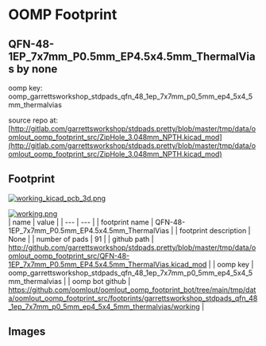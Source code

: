 # OOMP Footprint  
## QFN-48-1EP_7x7mm_P0.5mm_EP4.5x4.5mm_ThermalVias  by none  
  
oomp key: oomp_garrettsworkshop_stdpads_qfn_48_1ep_7x7mm_p0_5mm_ep4_5x4_5mm_thermalvias  
  
source repo at: [http://gitlab.com/garrettsworkshop/stdpads.pretty/blob/master/tmp/data/oomlout_oomp_footprint_src/ZipHole_3.048mm_NPTH.kicad_mod](http://gitlab.com/garrettsworkshop/stdpads.pretty/blob/master/tmp/data/oomlout_oomp_footprint_src/ZipHole_3.048mm_NPTH.kicad_mod)  
## Footprint  
  
[![working_kicad_pcb_3d.png](working_kicad_pcb_3d_600.png)](working_kicad_pcb_3d.png)  
  
[![working.png](working_600.png)](working.png)  
| name | value | 
| --- | --- | 
| footprint name | QFN-48-1EP_7x7mm_P0.5mm_EP4.5x4.5mm_ThermalVias | 
| footprint description | None | 
| number of pads | 91 | 
| github path | http://github.com/garrettsworkshop/stdpads.pretty/blob/master/tmp/data/oomlout_oomp_footprint_src/QFN-48-1EP_7x7mm_P0.5mm_EP4.5x4.5mm_ThermalVias.kicad_mod | 
| oomp key | oomp_garrettsworkshop_stdpads_qfn_48_1ep_7x7mm_p0_5mm_ep4_5x4_5mm_thermalvias | 
| oomp bot github | https://github.com/oomlout/oomlout_oomp_footprint_bot/tree/main/tmp/data/oomlout_oomp_footprint_src/footprints/garrettsworkshop_stdpads_qfn_48_1ep_7x7mm_p0_5mm_ep4_5x4_5mm_thermalvias/working | 
## Images  

